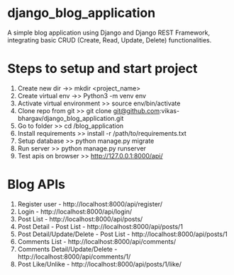 # django_blog_application
A simple blog application using Django and Django REST Framework, integrating basic CRUD (Create, Read, Update, Delete) functionalities.

# Steps to setup and start project

1. Create new dir ->>  mkdir <project_name>
2. Create virtual env ->>  Python3 -m venv env
3. Activate virtual environment >> source env/bin/activate
4. Clone repo from git >> git clone git@github.com:vikas-bhargav/django_blog_application.git
5. Go to folder >> cd /blog_application
6. Install requirements >>  install -r /path/to/requirements.txt
7. Setup database >> python manage.py migrate
8. Run server >>  python manage.py runserver
9. Test apis on browser >> http://127.0.0.1:8000/api/




# Blog APIs

1. Register user - http://localhost:8000/api/register/
2. Login - http://localhost:8000/api/login/
3. Post List - http://localhost:8000/api/posts/
4. Post Detail - Post List - http://localhost:8000/api/posts/1
5. Post Detail/Update/Delete - Post List - http://localhost:8000/api/posts/1
6. Comments List - http://localhost:8000/api/comments/
7. Comments Detail/Update/Delete - http://localhost:8000/api/comments/1/
8. Post Like/Unlike - http://localhost:8000/api/posts/1/like/
    